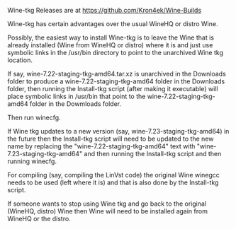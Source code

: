 Wine-tkg Releases are at https://github.com/Kron4ek/Wine-Builds

Wine-tkg has certain advantages over the usual WineHQ or distro Wine.

Possibly, the easiest way to install Wine-tkg is to leave the Wine that is already installed (Wine from WineHQ or distro) where it is and just use 
symbolic links in the /usr/bin directory to point to the unarchived Wine tkg location.

If say, wine-7.22-staging-tkg-amd64.tar.xz is unarchived in the Downloads folder to produce a wine-7.22-staging-tkg-amd64 folder in the Downloads folder, then running the Install-tkg script (after making it executable) will place symbolic links in /usr/bin that point to the wine-7.22-staging-tkg-amd64 folder in the Dowmloads folder.

Then run winecfg.

If Wine tkg updates to a new version (say, wine-7.23-staging-tkg-amd64) in the future then the Install-tkg script will need to be updated to the new name by replacing the "wine-7.22-staging-tkg-amd64" text with "wine-7.23-staging-tkg-amd64" and then running the Install-tkg script and then running winecfg.

For compiling (say, compiling the LinVst code) the original Wine winegcc needs to be used (left where it is) and that is also done by the Install-tkg script.

If someone wants to stop using Wine tkg and go back to the original (WineHQ, distro) Wine then Wine will need to be installed again 
from WineHQ or the distro.


